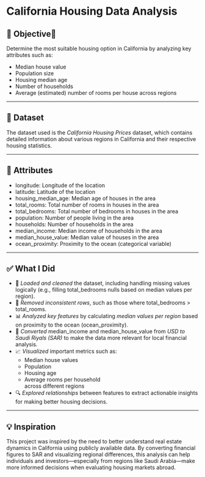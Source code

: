 <div dir="ltr">

# California Housing Data Analysis

## 📌 Objective  ِ
Determine the most suitable housing option in California by analyzing key attributes such as:
- Median house value  
- Population size  
- Housing median age  
- Number of households  
- Average (estimated) number of rooms per house across regions   

---

## 📂 Dataset  
The dataset used is the *California Housing Prices* dataset, which contains detailed information about various regions in California and their respective housing statistics.

---

## 🧾 Attributes 
- longitude: Longitude of the location  
- latitude: Latitude of the location  
- housing_median_age: Median age of houses in the area  
- total_rooms: Total number of rooms in houses in the area  
- total_bedrooms: Total number of bedrooms in houses in the area  
- population: Number of people living in the area  
- households: Number of households in the area  
- median_income: Median income of households in the area  
- median_house_value: Median value of houses in the area  
- ocean_proximity: Proximity to the ocean (categorical variable)  

---

## ✅ What I Did  

- 🧹 *Loaded and cleaned* the dataset, including handling missing values logically (e.g., filling total_bedrooms nulls based on median values per region).  
- 🧽 *Removed inconsistent rows*, such as those where total_bedrooms > total_rooms.  
- 📊 *Analyzed key features* by calculating *median values per region* based on proximity to the ocean (ocean_proximity).  
- 💱 *Converted* median_income and median_house_value from *USD to Saudi Riyals (SAR)* to make the data more relevant for local financial analysis.  
- 📈 *Visualized* important metrics such as:
  - Median house values  
  - Population  
  - Housing age  
  - Average rooms per household  
  across different regions  
- 🔍 *Explored relationships* between features to extract actionable insights for making better housing decisions.  

---

## 💡 Inspiration  
This project was inspired by the need to better understand real estate dynamics in California using publicly available data. By converting financial figures to SAR and visualizing regional differences, this analysis can help individuals and investors—especially from regions like Saudi Arabia—make more informed decisions when evaluating housing markets abroad.

</div>
